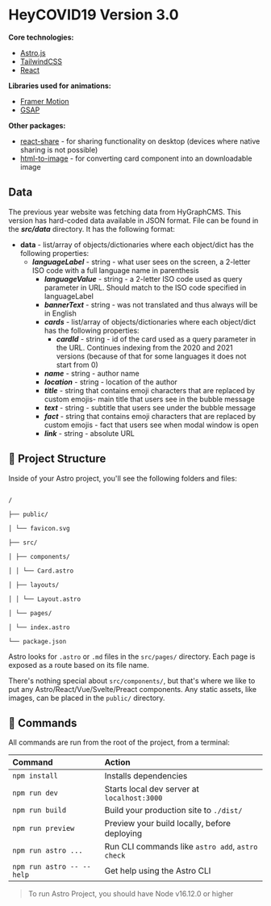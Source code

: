 # HeyCOVID19 Version 3.0

**Core technologies:**

- [Astro.js](https://docs.astro.build/en/getting-started/)
- [TailwindCSS](https://tailwindcss.com/docs/installation)
- [React](https://react.dev/reference/react)

**Libraries used for animations:**

- [Framer Motion](https://www.framer.com/motion/)
- [GSAP](https://greensock.com/docs/)

**Other packages:**

- [react-share](https://www.npmjs.com/package/react-share) - for sharing functionality on desktop (devices where native sharing is not possible)
- [html-to-image](https://www.npmjs.com/package/html-to-image) - for converting card component into an downloadable image

## Data

The previous year website was fetching data from HyGraphCMS.
This version has hard-coded data available in JSON format.
File can be found in the **_src/data_** directory.
It has the following format:

- **data** - list/array of objects/dictionaries where each object/dict has the following properties:
  - **_languageLabel_** - string - what user sees on the screen, a 2-letter ISO code with a full language name in parenthesis
    - **_languageValue_** - string - a 2-letter ISO code used as query parameter in URL. Should match to the ISO code specified in languageLabel
    - **_bannerText_** - string - was not translated and thus always will be in English
    - **_cards_** - list/array of objects/dictionaries where each object/dict has the following properties:
      - **_cardId_** - string - id of the card used as a query parameter in the URL. Continues indexing from the 2020 and 2021 versions (because of that for some languages it does not start from 0)
    - **_name_** - string - author name
    - **_location_** - string - location of the author
    - **_title_** - string that contains emoji characters that are replaced by custom emojis- main title that users see in the bubble message
    - **_text_** - string - subtitle that users see under the bubble message
    - **_fact_** - string that contains emoji characters that are replaced by custom emojis - fact that users see when modal window is open
    - **_link_** - string - absolute URL

## 🚀 Project Structure

Inside of your Astro project, you'll see the following folders and files:

```

/

├── public/

│ └── favicon.svg

├── src/

│ ├── components/

│ │ └── Card.astro

│ ├── layouts/

│ │ └── Layout.astro

│ └── pages/

│ └── index.astro

└── package.json

```

Astro looks for `.astro` or `.md` files in the `src/pages/` directory. Each page is exposed as a route based on its file name.

There's nothing special about `src/components/`, but that's where we like to put any Astro/React/Vue/Svelte/Preact components.
Any static assets, like images, can be placed in the `public/` directory.

## 🧞 Commands

All commands are run from the root of the project, from a terminal:

| Command                   | Action                                           |
| :------------------------ | :----------------------------------------------- |
| `npm install`             | Installs dependencies                            |
| `npm run dev`             | Starts local dev server at `localhost:3000`      |
| `npm run build`           | Build your production site to `./dist/`          |
| `npm run preview`         | Preview your build locally, before deploying     |
| `npm run astro ...`       | Run CLI commands like `astro add`, `astro check` |
| `npm run astro -- --help` | Get help using the Astro CLI                     |

> To run Astro Project, you should have Node v16.12.0 or higher
